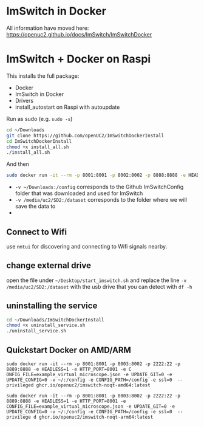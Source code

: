 # ImSwitch in Docker 

All information have moved here: https://openuc2.github.io/docs/ImSwitch/ImSwitchDocker


# ImSwitch + Docker on Raspi

This installs the full package:
- Docker
- ImSwitch in Docker
- Drivers
- install_autostart on Raspi with autoupdate
   
Run as sudo (e.g. `sudo -s`)
```bash
cd ~/Downloads
git clone https://github.com/openUC2/ImSwitchDockerInstall
cd ImSwitchDockerInstall
chmod +x install_all.sh
./install_all.sh
```

And then 

```bash
sudo docker run -it --rm -p 8001:8001 -p 8002:8002 -p 8888:8888 -e HEADLESS=1  -e HTTP_PORT=8001    -e UPDATE_GIT=1  -e UPDATE_CONFIG=0  -e CONFIG_PATH=/config   -v ~/Downloads:/config --privileged -e DATA_PATH=/dataset  -v /media/uc2/SD2:/dataset  ghcr.io/openuc2/imswitch-noqt-arm64:latest
```

- `-v ~/Downloads:/config` corresponds to the Github ImSwitchConfig folder that was downloaded and used for ImSwitch
- `-v /media/uc2/SD2:/dataset` corresponds to the folder where we will save the data to
- 
## Connect to Wifi 

use `nmtui` for discovering and connecting to Wifi signals nearby.

## change external drive

open the file under `~/Desktop/start_imswitch.sh` and replace the line `-v /media/uc2/SD2:/dataset` with the usb drive that you can detect with `df -h`

## uninstalling the service

```bash
cd ~/Downloads/ImSwitchDockerInstall
chmod +x uninstall_service.sh
./uninstall_service.sh
```

## Quickstart Docker on AMD/ARM

```
sudo docker run -it --rm -p 8001:8001 -p 8003:8002 -p 2222:22 -p 8889:8888 -e HEADLESS=1 -e HTTP_PORT=8001 -e C ONFIG_FILE=example_virtual_microscope.json -e UPDATE_GIT=0 -e UPDATE_CONFIG=0 -v ~/:/config -e CONFIG_PATH=/config -e ssl=0  --privileged ghcr.io/openuc2/imswitch-noqt-amd64:latest
```

```
sudo docker run -it --rm -p 8001:8001 -p 8003:8002 -p 2222:22 -p 8889:8888 -e HEADLESS=1 -e HTTP_PORT=8001 -e CONFIG_FILE=example_virtual_microscope.json -e UPDATE_GIT=0 -e UPDATE_CONFIG=0 -v ~/:/config -e CONFIG_PATH=/config -e ssl=0  --privilege d ghcr.io/openuc2/imswitch-noqt-arm64:latest
```
